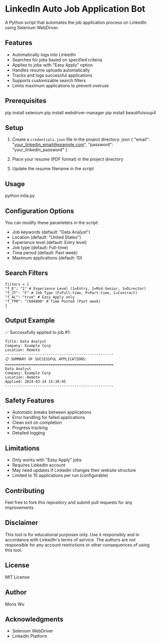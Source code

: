 # LinkedIn Auto Job Application Bot

A Python script that automates the job application process on LinkedIn using Selenium WebDriver.

## Features
- Automatically logs into LinkedIn
- Searches for jobs based on specified criteria
- Applies to jobs with "Easy Apply" option
- Handles resume uploads automatically
- Tracks and logs successful applications
- Supports customizable search filters
- Limits maximum applications to prevent overuse

## Prerequisites

pip install selenium
pip install webdriver-manager
pip install beautifulsoup4

## Setup
1. Create a `credentials.json` file in the project directory:
json
{
"email": "your_linkedin_email@example.com",
"password": "your_linkedin_password"
}

2. Place your resume (PDF format) in the project directory
3. Update the resume filename in the script 

## Usage
python inita.py

## Configuration Options
You can modify these parameters in the script:
- Job keywords (default: "Data Analyst")
- Location (default: "United States")
- Experience level (default: Entry level)
- Job type (default: Full-time)
- Time period (default: Past week)
- Maximum applications (default: 10)

## Search Filters
```
filters = {
"f_E": "1" # Experience Level (1=Entry, 2=Mid-Senior, 3=Director)
"f_JT": "F" # Job Type (F=Full-time, P=Part-time, C=Contract)
"f_AL": "true" # Easy Apply only
"f_TPR": "r604800" # Time Posted (Past week)
}
```
## Output Example
✅ Successfully applied to job #1:
```
Title: Data Analyst
Company: Example Corp
Location: Remote
--------------------------------------------------
📋 SUMMARY OF SUCCESSFUL APPLICATIONS:
==================================================
Data Analyst
Company: Example Corp
Location: Remote
Applied: 2024-03-14 15:30:45
--------------------------------------------------
```
## Safety Features
- Automatic breaks between applications
- Error handling for failed applications
- Clean exit on completion
- Progress tracking
- Detailed logging

## Limitations
- Only works with "Easy Apply" jobs
- Requires LinkedIn account
- May need updates if LinkedIn changes their website structure
- Limited to 10 applications per run (configurable)

## Contributing
Feel free to fork this repository and submit pull requests for any improvements.

## Disclaimer
This tool is for educational purposes only. Use it responsibly and in accordance with LinkedIn's terms of service. The authors are not responsible for any account restrictions or other consequences of using this tool.

## License
MIT License

## Author
Moris Wu

## Acknowledgments
- Selenium WebDriver
- LinkedIn Platform
